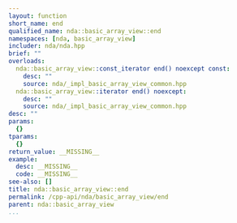 ```yaml
---
layout: function
short_name: end
qualified_name: nda::basic_array_view::end
namespaces: [nda, basic_array_view]
includer: nda/nda.hpp
brief: ""
overloads:
  nda::basic_array_view::const_iterator end() noexcept const:
    desc: ""
    source: nda/_impl_basic_array_view_common.hpp
  nda::basic_array_view::iterator end() noexcept:
    desc: ""
    source: nda/_impl_basic_array_view_common.hpp
desc: ""
params:
  {}
tparams:
  {}
return_value: __MISSING__
example:
  desc: __MISSING__
  code: __MISSING__
see-also: []
title: nda::basic_array_view::end
permalink: /cpp-api/nda/basic_array_view/end
parent: nda::basic_array_view
...
```


